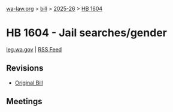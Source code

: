 [wa-law.org](/) > [bill](/bill/) > [2025-26](/bill/2025-26/) > [HB 1604](/bill/2025-26/hb/1604/)

# HB 1604 - Jail searches/gender
[leg.wa.gov](https://app.leg.wa.gov/billsummary?BillNumber=1604&Year=2025&Initiative=false) | [RSS Feed](./rss.xml)

## Revisions
* [Original Bill](1/)

## Meetings